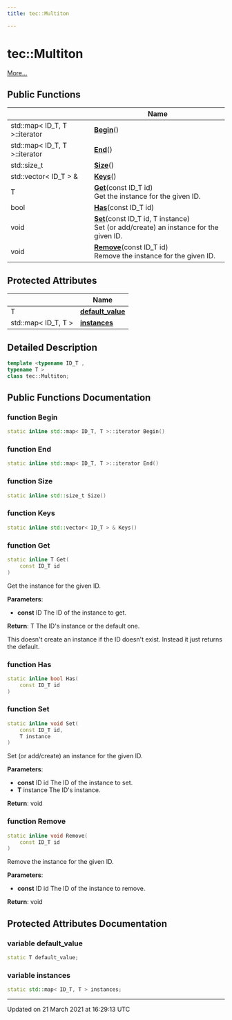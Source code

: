 ```yaml
---
title: tec::Multiton

---
```


# tec::Multiton



 [More...](#detailed-description)

## Public Functions

|                | Name           |
| -------------- | -------------- |
| std::map< ID_T, T >::iterator | **[Begin](/engine/Classes/classtec_1_1_multiton/#function-begin)**() |
| std::map< ID_T, T >::iterator | **[End](/engine/Classes/classtec_1_1_multiton/#function-end)**() |
| std::size_t | **[Size](/engine/Classes/classtec_1_1_multiton/#function-size)**() |
| std::vector< ID_T > & | **[Keys](/engine/Classes/classtec_1_1_multiton/#function-keys)**() |
| T | **[Get](/engine/Classes/classtec_1_1_multiton/#function-get)**(const ID_T id)<br>Get the instance for the given ID.  |
| bool | **[Has](/engine/Classes/classtec_1_1_multiton/#function-has)**(const ID_T id) |
| void | **[Set](/engine/Classes/classtec_1_1_multiton/#function-set)**(const ID_T id, T instance)<br>Set (or add/create) an instance for the given ID.  |
| void | **[Remove](/engine/Classes/classtec_1_1_multiton/#function-remove)**(const ID_T id)<br>Remove the instance for the given ID.  |

## Protected Attributes

|                | Name           |
| -------------- | -------------- |
| T | **[default_value](/engine/Classes/classtec_1_1_multiton/#variable-default_value)**  |
| std::map< ID_T, T > | **[instances](/engine/Classes/classtec_1_1_multiton/#variable-instances)**  |

## Detailed Description

```cpp
template <typename ID_T ,
typename T >
class tec::Multiton;
```

## Public Functions Documentation

### function Begin

```cpp
static inline std::map< ID_T, T >::iterator Begin()
```


### function End

```cpp
static inline std::map< ID_T, T >::iterator End()
```


### function Size

```cpp
static inline std::size_t Size()
```


### function Keys

```cpp
static inline std::vector< ID_T > & Keys()
```


### function Get

```cpp
static inline T Get(
    const ID_T id
)
```

Get the instance for the given ID. 

**Parameters**: 

  * **const** ID The ID of the instance to get. 


**Return**: T The ID's instance or the default one. 

This doesn't create an instance if the ID doesn't exist. Instead it just returns the default. 


### function Has

```cpp
static inline bool Has(
    const ID_T id
)
```


### function Set

```cpp
static inline void Set(
    const ID_T id,
    T instance
)
```

Set (or add/create) an instance for the given ID. 

**Parameters**: 

  * **const** ID id The ID of the instance to set. 
  * **T** instance The ID's instance. 


**Return**: void 

### function Remove

```cpp
static inline void Remove(
    const ID_T id
)
```

Remove the instance for the given ID. 

**Parameters**: 

  * **const** ID id The ID of the instance to remove. 


**Return**: void 

## Protected Attributes Documentation

### variable default_value

```cpp
static T default_value;
```


### variable instances

```cpp
static std::map< ID_T, T > instances;
```


-------------------------------

Updated on 21 March 2021 at 16:29:13 UTC